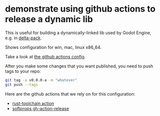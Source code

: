 # demonstrate using github actions to release a dynamic lib

This is useful for building a dynamically-linked lib used by
Godot Engine, e.g. in [delta-pack](https://github.com/Terkwood/delta-pack).

Shows configuration for win, mac, linux x86_64.

Take a look at [the github actions config](./.github/workflows/rust.yml).

After you make some changes that you want published, you need to push
tags to your repo:

```sh
git tag -a v0.0.0-a -m "whatever"
git push --tags
```

Here are the github actions that we rely on for this configuration:

- [rust-toolchain action](https://github.com/actions-rs/toolchain)
- [softprops gh-action-release](https://github.com/softprops/action-gh-release)
